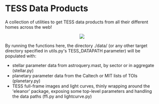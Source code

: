 # TESS Data Products
A collection of utilities to get TESS data products from all their different homes across the web!

<p align="center">
    <img src="https://imgs.xkcd.com/comics/standards.png" />
</p>

By running the functions here, the directory ./data/ (or any other target directory specified in utils.py's TESS_DATAPATH parameter) will be populated with:

- stellar parameter data from astroquery.mast, by sector or in aggregate (stellar.py)
- planetary parameter data from the Caltech or MIT lists of TOIs (planetary.py)
- TESS full-frame images and light curves, thinly wrapping around the 'eleanor' package, exposing some top-level parameters and handling the data paths (ffi.py and lightcurve.py)
